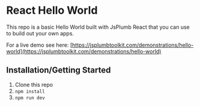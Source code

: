 # React Hello World

This repo is a basic Hello World built with JsPlumb React that you can use to build out your own apps.

For a live demo see here: [https://jsplumbtoolkit.com/demonstrations/hello-world](https://jsplumbtoolkit.com/demonstrations/hello-world)

## Installation/Getting Started

1. Clone this repo
2. `npm install`
3. `npm run dev`
